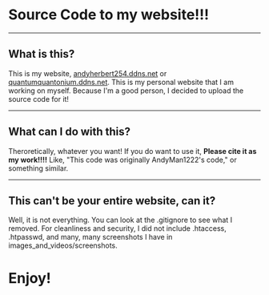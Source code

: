 <h1>Source Code to my website!!!</h1>
<hr>
<h2>What is this?</h2>
This is my website, <a href="http://andyherbert254.ddns.net">andyherbert254.ddns.net</a> or <a href="http://quantumquantonium.ddns.net">quantumquantonium.ddns.net</a>. This is my personal website that I am working on myself. Because I'm a good person, I decided to upload the source code for it!
<hr>
<h2>What can I do with this?</h2>
Theroretically, whatever you want! If you do want to use it, <strong>Please cite it as my work!!!!</strong> Like, "This code was originally AndyMan1222's code," or something similar.
<hr>
<h2>This can't be your entire website, can it?</h2>
Well, it is not everything. You can look at the .gitignore to see what I removed. For cleanliness and security, I did not include .htaccess, .htpasswd, and many, many screenshots I have in images_and_videos/screenshots.
<h1>Enjoy!</h1>
